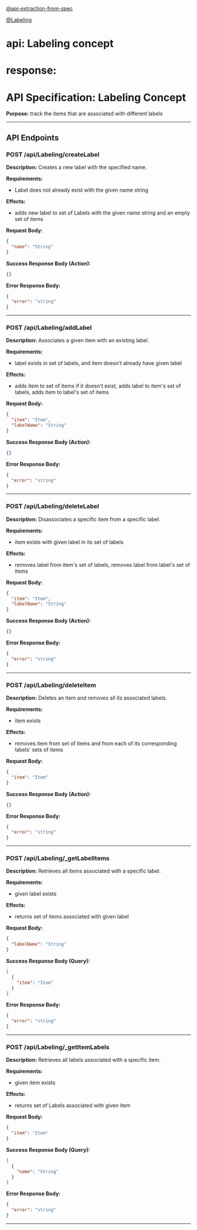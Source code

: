 [@api-extraction-from-spec](../../tools/api-extraction-from-spec.md)

[@Labeling](Labeling.md)

# api: Labeling concept

# response:

# API Specification: Labeling Concept

**Purpose:** track the items that are associated with different labels

---

## API Endpoints

### POST /api/Labeling/createLabel

**Description:** Creates a new label with the specified name.

**Requirements:**
- Label does not already exist with the given name string

**Effects:**
- adds new label to set of Labels with the given name string and an empty set of items

**Request Body:**
```json
{
  "name": "String"
}
```

**Success Response Body (Action):**
```json
{}
```

**Error Response Body:**
```json
{
  "error": "string"
}
```

---

### POST /api/Labeling/addLabel

**Description:** Associates a given item with an existing label.

**Requirements:**
- label exists in set of labels, and item doesn't already have given label

**Effects:**
- adds item to set of items if it doesn't exist, adds label to item's set of labels, adds item to label's set of items

**Request Body:**
```json
{
  "item": "Item",
  "labelName": "String"
}
```

**Success Response Body (Action):**
```json
{}
```

**Error Response Body:**
```json
{
  "error": "string"
}
```

---

### POST /api/Labeling/deleteLabel

**Description:** Disassociates a specific item from a specific label.

**Requirements:**
- item exists with given label in its set of labels

**Effects:**
- removes label from item's set of labels, removes label from label's set of items

**Request Body:**
```json
{
  "item": "Item",
  "labelName": "String"
}
```

**Success Response Body (Action):**
```json
{}
```

**Error Response Body:**
```json
{
  "error": "string"
}
```

---

### POST /api/Labeling/deleteItem

**Description:** Deletes an item and removes all its associated labels.

**Requirements:**
- item exists

**Effects:**
- removes item from set of items and from each of its corresponding labels' sets of items

**Request Body:**
```json
{
  "item": "Item"
}
```

**Success Response Body (Action):**
```json
{}
```

**Error Response Body:**
```json
{
  "error": "string"
}
```

---

### POST /api/Labeling/\_getLabelItems

**Description:** Retrieves all items associated with a specific label.

**Requirements:**
- given label exists

**Effects:**
- returns set of items associated with given label

**Request Body:**
```json
{
  "labelName": "String"
}
```

**Success Response Body (Query):**
```json
[
  {
    "item": "Item"
  }
]
```

**Error Response Body:**
```json
{
  "error": "string"
}
```

---

### POST /api/Labeling/\_getItemLabels

**Description:** Retrieves all labels associated with a specific item.

**Requirements:**
- given item exists

**Effects:**
- returns set of Labels associated with given item

**Request Body:**
```json
{
  "item": "Item"
}
```

**Success Response Body (Query):**
```json
[
  {
    "name": "String"
  }
]
```

**Error Response Body:**
```json
{
  "error": "string"
}
```

---